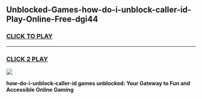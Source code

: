 
## Unblocked-Games-how-do-i-unblock-caller-id-Play-Online-Free-dgi44
<h3>
<a href="https://premium76.site?title=how-do-i-unblock-caller-id&ref=26A">CLICK TO PLAY</a></h3>
<hr>

<h3>
<a href="https://premium76.site?title=how-do-i-unblock-caller-id&ref=26A">CLICK 2 PLAY</a>
  
</h3>

<a href="https://premium76.site?title=how-do-i-unblock-caller-id&ref=26A"><img src="https://clearcache.store/games.png"></a>


**how-do-i-unblock-caller-id games unblocked: Your Gateway to Fun and Accessible Online Gaming**
